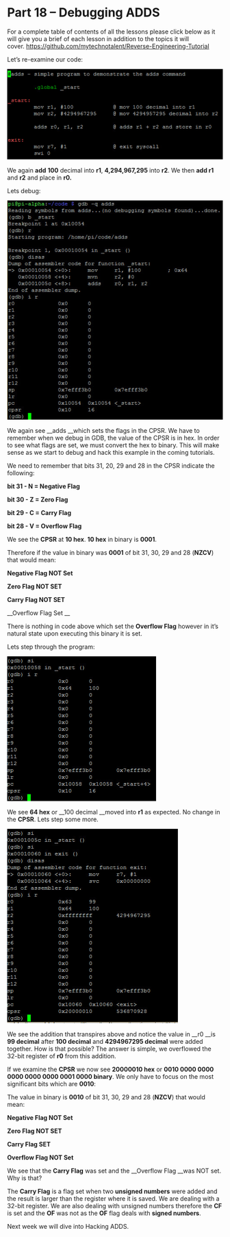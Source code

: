 # Part 18 – Debugging ADDS

For a complete table of contents of all the lessons please click below as it will give you a brief of each lesson in addition to the topics it will cover.&nbsp;https://github.com/mytechnotalent/Reverse-Engineering-Tutorial

Let’s re-examine our code:

<div class="slate-resizable-image-embed slate-image-embed__resize-full-width"><img src="/imgs/1520230639459.jpg"/></div>

We again __add__ __100__ decimal into __r1__, __4,294,967,295__ into __r2__. We then __add r1__ and __r2__ and place in __r0.__

Lets debug:

<div class="slate-resizable-image-embed slate-image-embed__resize-full-width"><img src="/imgs/1520149414710.jpg"/></div>

We again see __adds __which sets the flags in the CPSR. We have to remember when we debug in GDB, the value of the CPSR is in hex. In order to see what flags are set, we must convert the hex to binary. This will make sense as we start to debug and hack this example in the coming tutorials.

We need to remember that bits 31, 20, 29 and 28 in the CPSR indicate the following:

__bit 31 - N = Negative Flag__

__bit 30 - Z = Zero Flag__

__bit 29 - C = Carry Flag__

__bit 28 - V = Overflow Flag__

We see the __CPSR__ at __10 hex__. __10 hex__ in binary is __0001__.

Therefore if the value in binary was __0001__ of bit 31, 30, 29 and 28 (__NZCV__) that would mean:

__Negative Flag NOT Set__

__Zero Flag NOT SET__

__Carry Flag NOT SET__

__Overflow Flag Set __

There is nothing in code above which set the __Overflow Flag__ however in it’s natural state upon executing this binary it is set.

Lets step through the program:

<div class="slate-resizable-image-embed slate-image-embed__resize-middle"><img src="/imgs/1520609481159.jpg"/></div>

We see __64 hex__ or __100 decimal __moved into __r1__ as expected. No change in the __CPSR__. Lets step some more.

<div class="slate-resizable-image-embed slate-image-embed__resize-middle"><img src="/imgs/1520042941149.jpg"/></div>

We see the addition that transpires above and notice the value in __r0 __is __99 decimal__ after __100 decimal__ and __4294967295 decimal__ were added together. How is that possible? The answer is simple, we overflowed the 32-bit register of __r0__ from this addition.

If we examine the __CPSR__ we now see __20000010 hex__ or __0010 0000 0000 0000 0000 0000 0001 0000 binary__. We only have to focus on the most significant bits which are __0010__:

The value in binary is __0010__ of bit 31, 30, 29 and 28 (__NZCV__) that would mean:

__Negative Flag NOT Set__

__Zero Flag NOT SET__

__Carry Flag SET__

__Overflow Flag NOT Set__

We see that the __Carry Flag__ was set and the __Overflow Flag __was NOT set. Why is that?

The __Carry Flag__ is a flag set when two __unsigned numbers__ were added and the result is larger than the register where it is saved. We are dealing with a 32-bit register. We are also dealing with unsigned numbers therefore the __CF__ is set and the __OF__ was not as the __OF__ flag deals with __signed numbers__.

Next week we will dive into Hacking ADDS.